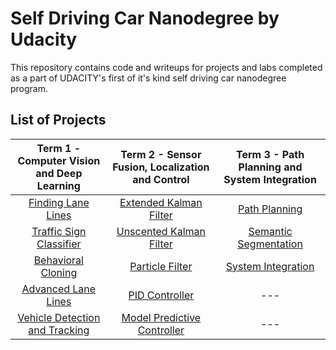 # Self Driving Car Nanodegree by Udacity

This repository contains code and writeups for projects and labs completed as a part of UDACITY's first of it's kind self driving car nanodegree program.

## List of Projects

|Term 1 - Computer Vision and Deep Learning|Term 2 - Sensor Fusion, Localization and Control|Term 3 - Path Planning and System Integration|
|:-------------:|:-------------:|:-------------:|
|[Finding Lane Lines](/Term1-Computer-Vision-and-Deep-Learning/Project1-Finding-Lane-Lines)|[Extended Kalman Filter](/Term2-Sensor-Fusion-Localization-and-Control/Project1-Extended-Kalman-Filter-Sensor-Fusion)|[Path Planning](/Term3-Path-Planning-Concentrations-and-Systems/Project1-Path-Planning)|
|[Traffic Sign Classifier](/Term1-Computer-Vision-and-Deep-Learning/Project2-Traffic-Sign-Classifier)|[Unscented Kalman Filter](/Term2-Sensor-Fusion-Localization-and-Control/Project2-Unscented-Kalman-Filter-Sensor-Fusion)|[Semantic Segmentation](/Term3-Path-Planning-Concentrations-and-Systems/Project2-Semantic-Segmentation-Elective)|
|[Behavioral Cloning](/Term1-Computer-Vision-and-Deep-Learning/Project3-Behavioral-Cloning)|[Particle Filter](/Term2-Sensor-Fusion-Localization-and-Control/Project3-Kidnapped-Vehicle-Project)|[System Integration](/Term3-Path-Planning-Concentrations-and-Systems/Project3-System-Integration-Capstone)|
|[Advanced Lane Lines](/Term1-Computer-Vision-and-Deep-Learning/Project4-Advanced-Lane_Lines)|[PID Controller](/Term2-Sensor-Fusion-Localization-and-Control/Project4-PID-Controller)|---|
|[Vehicle Detection and Tracking](/Term1-Computer-Vision-and-Deep-Learning/Project5-Vehicle-Detection-and-Tracking)|[Model Predictive Controller](/Term2-Sensor-Fusion-Localization-and-Control/Project5-Model-Predictive-Controller)|---|




